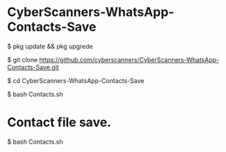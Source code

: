# CyberScanners-WhatsApp-Contacts-Save

$ pkg update && pkg upgrede

$ git clone https://github.com/cyberscanners/CyberScanners-WhatsApp-Contacts-Save.git

$ cd CyberScanners-WhatsApp-Contacts-Save

$ bash Contacts.sh

# Contact file save.

$ bash Contacts.sh
